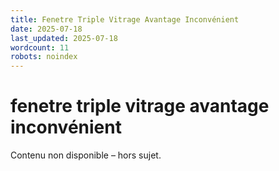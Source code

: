 ```yaml
---
title: Fenetre Triple Vitrage Avantage Inconvénient
date: 2025-07-18
last_updated: 2025-07-18
wordcount: 11
robots: noindex
---
```


# fenetre triple vitrage avantage inconvénient

Contenu non disponible – hors sujet.